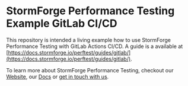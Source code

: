 # StormForge Performance Testing Example GitLab CI/CD

This repository is intended a living example how to use StormForge Performance Testing with GitLab Actions CI/CD. A guide is a available at [https://docs.stormforge.io/perftest/guides/gitlab/](https://docs.stormforge.io/perftest/guides/gitlab/).

To learn more about StormForge Performance Testing, checkout our [Website](https://www.stormforge.io), our [Docs](https://docs.stormforge.io/perftest) or [get in touch with us](https://www.stormforge.io/company/contact-us/).
